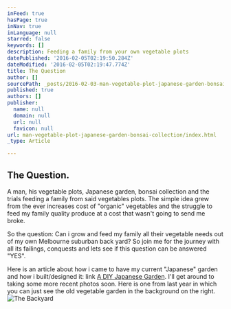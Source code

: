 ```yaml
---
inFeed: true
hasPage: true
inNav: true
inLanguage: null
starred: false
keywords: []
description: Feeding a family from your own vegetable plots
datePublished: '2016-02-05T02:19:50.284Z'
dateModified: '2016-02-05T02:19:47.774Z'
title: The Question
author: []
sourcePath: _posts/2016-02-03-man-vegetable-plot-japanese-garden-bonsai-collection.md
published: true
authors: []
publisher:
  name: null
  domain: null
  url: null
  favicon: null
url: man-vegetable-plot-japanese-garden-bonsai-collection/index.html
_type: Article

---
```

## The Question.

A man, his vegetable plots, Japanese garden, bonsai collection and the trials feeding a family from said vegetables plots.  The simple idea grew from the ever increases cost of "organic" vegetables and the struggle to feed my family quality produce at a cost that wasn't going to send me broke. 

So the question: Can i grow and feed my family all their vegetable needs out of my own Melbourne suburban back yard? So join me for the journey with all its failings, conquests and lets see if this question can be answered "YES". 

Here is an article about how i came to have my current "Japanese" garden and how i built/designed it: link [A DIY Japanese Garden][0]. I'll get around to taking some more recent photos soon. Here is one from last year in which you can just see the old vegetable garden in the background on the right.
![The Backyard](https://s3-us-west-2.amazonaws.com/the-grid-img/p/4cf9f7fec03c27c139b454faf05daa14f09d27b9.jpg)

[0]: http://thehome-journal.com/a-diy-japanese-garden/